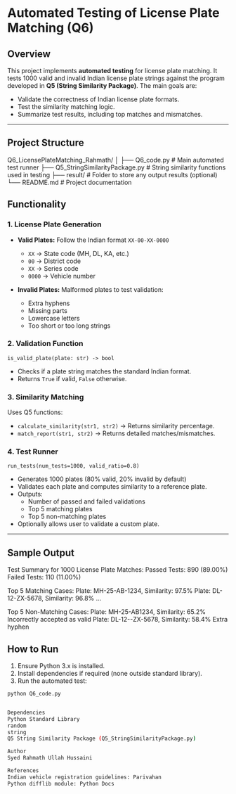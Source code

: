 # Automated Testing of License Plate Matching (Q6)

## Overview

This project implements **automated testing** for license plate matching. It tests 1000 valid and invalid Indian license plate strings against the program developed in **Q5 (String Similarity Package)**. The main goals are:

- Validate the correctness of Indian license plate formats.
- Test the similarity matching logic.
- Summarize test results, including top matches and mismatches.

---

## Project Structure

Q6_LicensePlateMatching_Rahmath/
│
├── Q6_code.py # Main automated test runner
├── Q5_StringSimilarityPackage.py # String similarity functions used in testing
├── result/ # Folder to store any output results (optional)
└── README.md # Project documentation

## Functionality

### 1. License Plate Generation

- **Valid Plates:** Follow the Indian format `XX-00-XX-0000`  
  - `XX` → State code (MH, DL, KA, etc.)  
  - `00` → District code  
  - `XX` → Series code  
  - `0000` → Vehicle number  

- **Invalid Plates:** Malformed plates to test validation:
  - Extra hyphens
  - Missing parts
  - Lowercase letters
  - Too short or too long strings

### 2. Validation Function

`is_valid_plate(plate: str) -> bool`  

- Checks if a plate string matches the standard Indian format.
- Returns `True` if valid, `False` otherwise.

### 3. Similarity Matching

Uses Q5 functions:

- `calculate_similarity(str1, str2)` → Returns similarity percentage.
- `match_report(str1, str2)` → Returns detailed matches/mismatches.

### 4. Test Runner

`run_tests(num_tests=1000, valid_ratio=0.8)`  

- Generates 1000 plates (80% valid, 20% invalid by default)
- Validates each plate and computes similarity to a reference plate.
- Outputs:
  - Number of passed and failed validations
  - Top 5 matching plates
  - Top 5 non-matching plates
- Optionally allows user to validate a custom plate.

---

## Sample Output

Test Summary for 1000 License Plate Matches:
Passed Tests: 890 (89.00%)
Failed Tests: 110 (11.00%)

Top 5 Matching Cases:
Plate: MH-25-AB-1234, Similarity: 97.5%
Plate: DL-12-ZX-5678, Similarity: 96.8%
...

Top 5 Non-Matching Cases:
Plate: MH-25-AB1234, Similarity: 65.2%
Incorrectly accepted as valid
Plate: DL-12--ZX-5678, Similarity: 58.4%
Extra hyphen


## How to Run

1. Ensure Python 3.x is installed.
2. Install dependencies if required (none outside standard library).  
3. Run the automated test:

```bash
python Q6_code.py


Dependencies
Python Standard Library
random
string
Q5 String Similarity Package (Q5_StringSimilarityPackage.py)

Author
Syed Rahmath Ullah Hussaini

References
Indian vehicle registration guidelines: Parivahan
Python difflib module: Python Docs